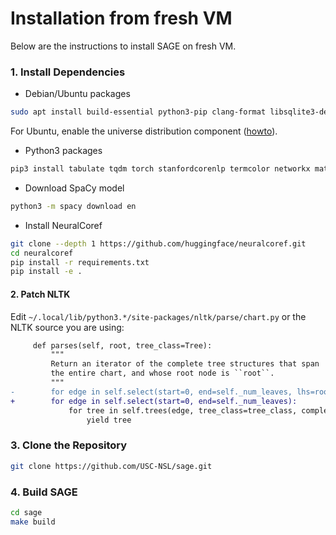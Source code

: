 # Installation from fresh VM
Below are the instructions to install SAGE on fresh VM.

### 1. Install Dependencies
- Debian/Ubuntu packages
``` sh
sudo apt install build-essential python3-pip clang-format libsqlite3-dev libpcap-dev git
```
For Ubuntu, enable the universe distribution component ([howto](https://askubuntu.com/questions/1254309/not-installing-pip-on-ubuntu-20-04)).

- Python3 packages
``` sh
pip3 install tabulate tqdm torch stanfordcorenlp termcolor networkx matplotlib pydot nltk "spacy >=2.2,<3"
```

- Download SpaCy model
``` sh
python3 -m spacy download en
```

- Install NeuralCoref
```sh
git clone --depth 1 https://github.com/huggingface/neuralcoref.git
cd neuralcoref
pip install -r requirements.txt
pip install -e .
```
#### 2. Patch NLTK
Edit `~/.local/lib/python3.*/site-packages/nltk/parse/chart.py` or the NLTK source you are using:

```diff
     def parses(self, root, tree_class=Tree):
         """
         Return an iterator of the complete tree structures that span
         the entire chart, and whose root node is ``root``.
         """
-        for edge in self.select(start=0, end=self._num_leaves, lhs=root):
+        for edge in self.select(start=0, end=self._num_leaves):
             for tree in self.trees(edge, tree_class=tree_class, complete=True):
                 yield tree
```

### 3. Clone the Repository

```sh
git clone https://github.com/USC-NSL/sage.git
```

### 4. Build SAGE
```sh
cd sage
make build
```

